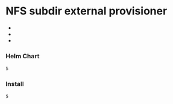 # NFS subdir external provisioner
* 
* 
* 

### Helm Chart
```bash
$ 
```

### Install
```bash
$ 
```